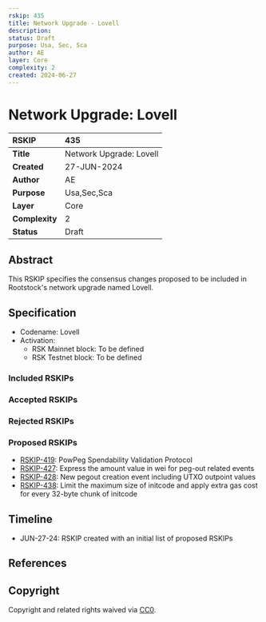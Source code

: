 ```yaml
---
rskip: 435
title: Network Upgrade - Lovell
description: 
status: Draft
purpose: Usa, Sec, Sca
author: AE
layer: Core
complexity: 2
created: 2024-06-27
---
```

# Network Upgrade: Lovell

|RSKIP          | 435                        |
| :------------ |:---------------------------|
|**Title**      | Network Upgrade: Lovell    |
|**Created**    | 27-JUN-2024                |
|**Author**     | AE                         |
|**Purpose**    | Usa,Sec,Sca                |
|**Layer**      | Core                       |
|**Complexity** | 2                          |
|**Status**     | Draft                      |

## Abstract

This RSKIP specifies the consensus changes proposed to be included in Rootstock's network upgrade named Lovell.

## Specification

- Codename: Lovell
- Activation:
	- RSK Mainnet block: To be defined
	- RSK Testnet block: To be defined

### Included RSKIPs


### Accepted RSKIPs


### Rejected RSKIPs


### Proposed RSKIPs

- [RSKIP-419](https://github.com/rsksmart/RSKIPs/blob/master/IPs/RSKIP419.md): PowPeg Spendability Validation Protocol
- [RSKIP-427](https://github.com/rsksmart/RSKIPs/blob/master/IPs/RSKIP427.md): Express the amount value in wei for peg-out related events
- [RSKIP-428](https://github.com/rsksmart/RSKIPs/blob/master/IPs/RSKIP428.md): New pegout creation event including UTXO outpoint values
- [RSKIP-438](https://github.com/rsksmart/RSKIPs/blob/master/IPs/RSKIP438.md): Limit the maximum size of initcode and apply extra gas cost for every 32-byte chunk of initcode

## Timeline

- JUN-27-24: RSKIP created with an initial list of proposed RSKIPs

## References

## Copyright

Copyright and related rights waived via [CC0](https://creativecommons.org/publicdomain/zero/1.0/).

